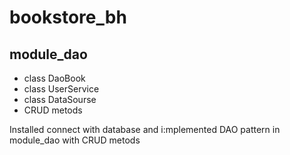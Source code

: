 # bookstore_bh

## module_dao

* class DaoBook
* class UserService
* class DataSourse
* CRUD metods

Installed connect with database and i:mplemented DAO pattern in module_dao with CRUD metods
